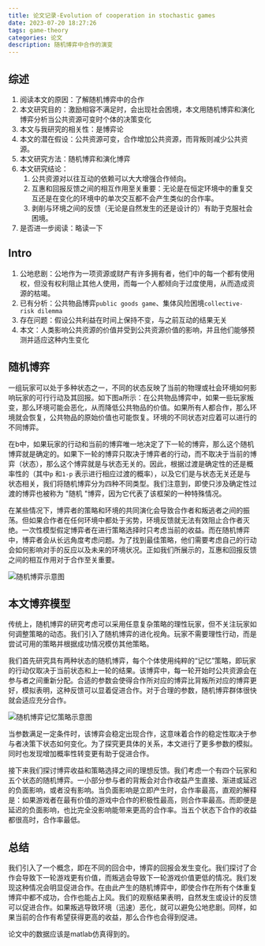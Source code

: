 ```yaml
---
title: 论文记录-Evolution of cooperation in stochastic games
date: 2023-07-20 18:27:26
tags: game-theory
categories: 论文
description: 随机博弈中合作的演变
---
```

## 综述
1. 阅读本文的原因：了解随机博弈中的合作
2. 本文研究目的：激励相容不满足时，会出现社会困境，本文用随机博弈和演化博弈分析当公共资源可变时个体的决策变化
3. 本文与我研究的相关性：是博弈论
4. 本文的潜在假设：公共资源可变，合作增加公共资源，而背叛则减少公共资源。
5. 本文研究方法：随机博弈和演化博弈
6. 本文研究结论：
	1. 公共资源对以往互动的依赖可以大大增强合作倾向。
	2. 互惠和回报反馈之间的相互作用至关重要：无论是在恒定环境中的重复交互还是在变化的环境中的单次交互都不会产生类似的合作率。
	3. 剥削与环境之间的反馈（无论是自然发生的还是设计的）有助于克服社会困境。
7. 是否进一步阅读：略读一下

## Intro
1. 公地悲剧：公地作为一项资源或财产有许多拥有者，他们中的每一个都有使用权，但没有权利阻止其他人使用，而每一个人都倾向于过度使用，从而造成资源的枯竭。
2. 已有分析：公共物品博弈`public goods game`、集体风险困境`collective-risk dilemma`
3. 存在问题：假设公共利益在时间上保持不变，与之前互动的结果无关
4. 本文：人类影响公共资源的价值并受到公共资源价值的影响，并且他们能够预测并适应这种内生变化

## 随机博弈
一组玩家可以处于多种状态之一，不同的状态反映了当前的物理或社会环境如何影响玩家的可行行动及其回报。如下图a所示：在公共物品博弈中，如果一些玩家叛变，那么环境可能会恶化，从而降低公共物品的价值。如果所有人都合作，那么环境就会恢复，公共物品的原始价值也可能恢复。环境的不同状态对应着可以进行的不同博弈。

在b中，如果玩家的行动和当前的博弈唯一地决定了下一轮的博弈，那么这个随机博弈就是确定的。如果下一轮的博弈只取决于博弈者的行动，而不取决于当前的博弈（状态），那么这个博弈就是与状态无关的。因此，根据过渡是确定性的还是概率性的（其中`p` 和`1-p` 表示进行相应过渡的概率），以及它们是与状态无关还是与状态相关，我们将随机博弈分为四种不同类型。我们注意到，即使只涉及确定性过渡的博弈也被称为 "随机 "博弈，因为它代表了该框架的一种特殊情况。

在某些情况下，博弈者的策略和环境的共同演化会导致合作者和叛逃者之间的振荡。但如果合作者在任何环境中都处于劣势，环境反馈就无法有效阻止合作者灭绝。一次性模型假定博弈者在进行策略选择时只考虑当前的收益。而在随机博弈中，博弈者会从长远角度考虑问题。为了找到最佳策略，他们需要考虑自己的行动会如何影响对手的反应以及未来的环境状况。正如我们所展示的，互惠和回报反馈之间的相互作用对于合作至关重要。

![随机博弈示意图](https://github.com/likun1208/image/blob/master/ECSG-1.png?raw=true)

## 本文博弈模型
传统上，随机博弈的研究考虑可以采用任意复杂策略的理性玩家，但不关注玩家如何调整策略的动态。我们引入了随机博弈的进化视角。玩家不需要理性行动，而是尝试可用的策略并根据成功情况模仿其他策略。

我们首先研究具有两种状态的随机博弈，每个个体使用纯粹的“记忆”策略，即玩家的行动仅取决于当前状态和上一轮的结果。该博弈中，每一轮开始时公共资源会在参与者之间重新分配。合适的参数会使得合作所对应的博弈比背叛所对应的博弈更好，模拟表明，这种反馈可以显着促进合作。对于合理的参数，随机博弈群体很快就会适应充分合作。

![随机博弈记忆策略示意图](https://github.com/likun1208/image/blob/master/ECSG-2.png?raw=true)

当参数满足一定条件时，该博弈会稳定出现合作，这意味着合作的稳定性取决于参与者决策下状态如何变化。为了探究更具体的关系，本文进行了更多参数的模拟。同时也发现增加概率性转变更有助于促进合作。

接下来我们探讨博弈收益和策略选择之间的理想反馈。我们考虑一个有四个玩家和五个状态的随机博弈。一小部分参与者的背叛会对合作收益产生直接、渐进或延迟的负面影响，或者没有影响。当负面影响是立即产生时，合作率最高，直观的解释是：如果游戏者在最有价值的游戏中合作的积极性最高，则合作率最高。而即便是延迟的负面影响，也比完全没影响能带来更高的合作率。当五个状态下合作的收益都很高时，合作率最低。

## 总结
我们引入了一个概念，即在不同的回合中，博弈的回报会发生变化。我们探讨了合作会导致下一轮游戏更有价值，而叛逃会导致下一轮游戏价值更低的情况。我们发现这种情况会明显促进合作。在由此产生的随机博弈中，即使合作在所有个体重复博弈中都不成功，合作也能占上风。我们的观察结果表明，自然发生或设计的反馈可以促进合作。如果叛逃导致环境（迅速）恶化，就可以避免公地悲剧。同样，如果当前的合作有希望获得更高的收益，那么合作也会得到促进。

论文中的数据应该是matlab仿真得到的。